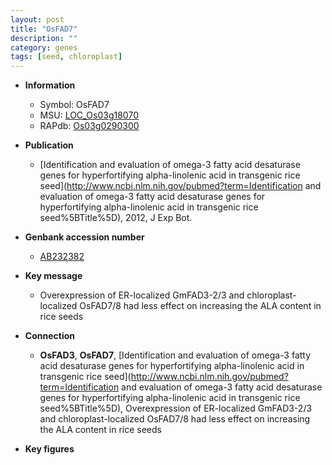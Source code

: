 ```yaml
---
layout: post
title: "OsFAD7"
description: ""
category: genes
tags: [seed, chloroplast]
---
```


* **Information**  
    + Symbol: OsFAD7  
    + MSU: [LOC_Os03g18070](http://rice.plantbiology.msu.edu/cgi-bin/ORF_infopage.cgi?orf=LOC_Os03g18070)  
    + RAPdb: [Os03g0290300](http://rapdb.dna.affrc.go.jp/viewer/gbrowse_details/irgsp1?name=Os03g0290300)  

* **Publication**  
    + [Identification and evaluation of omega-3 fatty acid desaturase genes for hyperfortifying alpha-linolenic acid in transgenic rice seed](http://www.ncbi.nlm.nih.gov/pubmed?term=Identification and evaluation of omega-3 fatty acid desaturase genes for hyperfortifying alpha-linolenic acid in transgenic rice seed%5BTitle%5D), 2012, J Exp Bot.

* **Genbank accession number**  
    + [AB232382](http://www.ncbi.nlm.nih.gov/nuccore/AB232382)

* **Key message**  
    + Overexpression of ER-localized GmFAD3-2/3 and chloroplast-localized OsFAD7/8 had less effect on increasing the ALA content in rice seeds

* **Connection**  
    + __OsFAD3__, __OsFAD7__, [Identification and evaluation of omega-3 fatty acid desaturase genes for hyperfortifying alpha-linolenic acid in transgenic rice seed](http://www.ncbi.nlm.nih.gov/pubmed?term=Identification and evaluation of omega-3 fatty acid desaturase genes for hyperfortifying alpha-linolenic acid in transgenic rice seed%5BTitle%5D), Overexpression of ER-localized GmFAD3-2/3 and chloroplast-localized OsFAD7/8 had less effect on increasing the ALA content in rice seeds

* **Key figures**  


